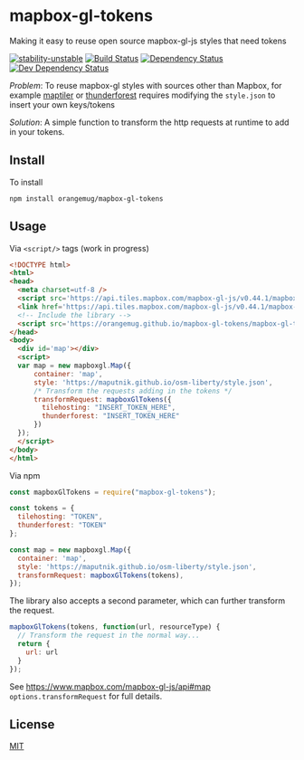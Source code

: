 # mapbox-gl-tokens
Making it easy to reuse open source mapbox-gl-js styles that need tokens

[![stability-unstable](https://img.shields.io/badge/stability-unstable-yellow.svg)][stability]
[![Build Status](https://circleci.com/gh/orangemug/mapbox-gl-tokens.png?style=shield)][circleci]
[![Dependency Status](https://david-dm.org/orangemug/mapbox-gl-tokens.svg)][dm-prod]
[![Dev Dependency Status](https://david-dm.org/orangemug/mapbox-gl-tokens/dev-status.svg)][dm-dev]

[stability]:   https://github.com/orangemug/stability-badges#unstable
[circleci]:    https://circleci.com/gh/orangemug/mapbox-gl-tokens
[dm-prod]:     https://david-dm.org/orangemug/mapbox-gl-tokens
[dm-dev]:      https://david-dm.org/orangemug/mapbox-gl-tokens#info=devDependencies

_Problem_: To reuse mapbox-gl styles with sources other than Mapbox, for example [maptiler](https://maptiler.com) or [thunderforest](https://thunderforest.com/) requires modifying the `style.json` to insert your own keys/tokens

_Solution_: A simple function to transform the http requests at runtime to add in your tokens.


## Install
To install

```
npm install orangemug/mapbox-gl-tokens
```


## Usage
Via `<script/>` tags (work in progress)

```html
<!DOCTYPE html>
<html>
<head>
  <meta charset=utf-8 />
  <script src='https://api.tiles.mapbox.com/mapbox-gl-js/v0.44.1/mapbox-gl.js'></script>
  <link href='https://api.tiles.mapbox.com/mapbox-gl-js/v0.44.1/mapbox-gl.css' rel='stylesheet' />
  <!-- Include the library -->
  <script src='https://orangemug.github.io/mapbox-gl-tokens/mapbox-gl-tokens.min.js'></script>
</head>
<body>
  <div id='map'></div>
  <script>
  var map = new mapboxgl.Map({
      container: 'map',
      style: 'https://maputnik.github.io/osm-liberty/style.json',
      /* Transform the requests adding in the tokens */
      transformRequest: mapboxGlTokens({
        tilehosting: "INSERT_TOKEN_HERE",
        thunderforest: "INSERT_TOKEN_HERE"
      })
  });
  </script>
</body>
</html>
```

Via npm

```js
const mapboxGlTokens = require("mapbox-gl-tokens");

const tokens = {
  tilehosting: "TOKEN",
  thunderforest: "TOKEN"
};

const map = new mapboxgl.Map({
  container: 'map',
  style: 'https://maputnik.github.io/osm-liberty/style.json',
  transformRequest: mapboxGlTokens(tokens),
});
```

The library also accepts a second parameter, which can further transform the request.

```js
mapboxGlTokens(tokens, function(url, resourceType) {
  // Transform the request in the normal way...
  return {
    url: url
  }
});
```

See <https://www.mapbox.com/mapbox-gl-js/api#map> `options.transformRequest` for full details.


## License
[MIT](LICENSE)

